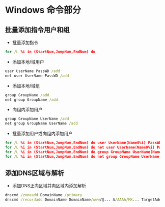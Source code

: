 # Windows 命令部分
## 批量添加指令用户和组
- 批量添加指令
``` cmd
for /L %i in (StartNum,JumpNum,EndNum) do
```
- 添加本地/域用户
``` cmd
user UserName PassWD /add
net user UserName PassWD /add
```
- 添加本地/域组
``` cmd
group GroupName /add
net group GroupName /add
```
- 向组内添加用户
``` cmd
group GroupName UserName /add
net group GroupName UserName /add
```
- 批量添加用户或向组内添加用户
``` cmd
for /L %i in (StartNum,JumpNum,EndNum) do user UserName(Name0%i) PassWD /add
for /L %i in (StartNum,JumpNum,EndNum) do net user UserName(Name0%i) PassWD /add
for /L %i in (StartNum,JumpNum,EndNum) do group GroupName UserName(Name0%i) /add
for /L %i in (StartNum,JumpNum,EndNum) do net group GroupName UserName(Name0%i) /add
```

## 添加DNS区域与解析
- 添加DNS正向区域并向区域内添加解析
``` cmd
dnscmd /zoneadd DomainName /primary
dnscmd /recordadd DomainName DomainName/www/@... A/AAAA/MX... TargetAddress
```
